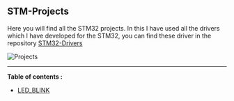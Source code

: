 ## STM-Projects

Here you will find all the STM32 projects. In this I have used all the drivers which I have developed for the STM32, you can find these driver in the repository [STM32-Drivers](https://github.com/mustakim300/STM32F103C8-Divers)  

![Projects](https://user-images.githubusercontent.com/68029648/184496842-bd669575-a754-420b-a37d-bf68ecdac100.png)


---
**Table of contents :**

- [LED_BLINK](https://github.com/mustakim300/STM-Projects/tree/main/LED_BLINK)


